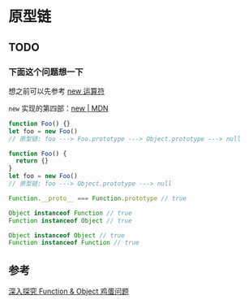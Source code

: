 # 原型链

## TODO

### 下面这个问题想一下

想之前可以先参考 [new 运算符](https://github.com/mqyqingfeng/Blog/issues/13)

`new` 实现的第四部：[new | MDN](https://developer.mozilla.org/en-US/docs/Web/JavaScript/Reference/Operators/new)

```js
function Foo() {}
let foo = new Foo()
// 原型链:	foo ---> Foo.prototype ---> Object.prototype ---> null

function Foo() {
  return {}
}
let foo = new Foo()
// 原型链:	foo ---> Object.prototype ---> null
```

```js
Function.__proto__ === Function.prototype // true

Object instanceof Function // true
Function instanceof Object // true

Object instanceof Object // true
Function instanceof Function // true
```

## 参考

[深入探究 Function & Object 鸡蛋问题](https://juejin.im/post/5cb4861ff265da036504efbc)
